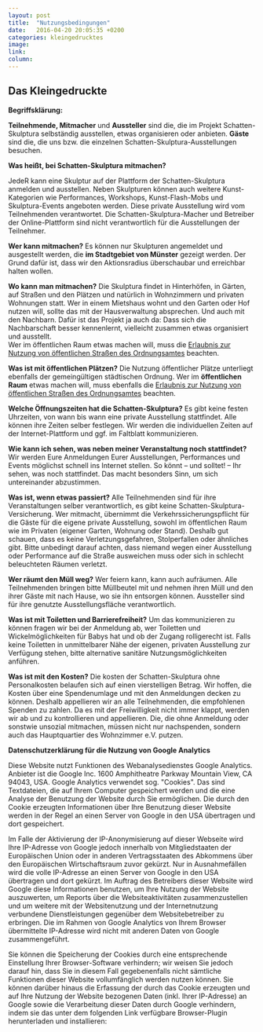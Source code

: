 ```yaml
---
layout: post
title:  "Nutzungsbedingungen"
date:   2016-04-20 20:05:35 +0200
categories: kleingedrucktes
image:
link:
column:
---
```



<h2>Das Kleingedruckte</h2>
<p><b>Begriffsklärung: </b></p>
<p><b>Teilnehmende, Mitmacher</b> und <b>Aussteller</b> sind die, die im Projekt Schatten-Skulptura selbständig ausstellen, 
etwas organisieren oder anbieten. <b>Gäste</b> sind die, die uns bzw. die einzelnen Schatten-Skulptura-Ausstellungen besuchen. 
</p>
<p><b>Was heißt, bei Schatten-Skulptura mitmachen?</b></p>
<p>JedeR kann eine Skulptur auf der Plattform der Schatten-Skulptura anmelden und ausstellen. Neben Skulpturen können auch weitere Kunst-Kategorien wie Performances, Workshops, Kunst-Flash-Mobs und Skulptura-Events angeboten werden. Diese private Ausstellung wird vom Teilnehmenden verantwortet. Die Schatten-Skulptura-Macher und Betreiber der Online-Plattform sind nicht verantwortlich für die Ausstellungen der Teilnehmer.
</p>
<p><b>Wer kann mitmachen?</b>
Es können nur Skulpturen angemeldet und ausgestellt werden, die <b>im Stadtgebiet von Münster</b> gezeigt werden. Der Grund dafür ist, dass wir den Aktionsradius überschaubar und erreichbar halten wollen.
</p>
<p><b>Wo kann man mitmachen?</b>
Die Skulptura findet in Hinterhöfen, in Gärten, auf Straßen und den Plätzen und natürlich in Wohnzimmern und privaten Wohnungen statt. Wer in einem Mietshaus wohnt und den Garten oder Hof nutzen will, sollte das mit der Hausverwaltung absprechen. Und auch mit den Nachbarn. Dafür ist das Projekt ja auch da: Dass sich die Nachbarschaft besser kennenlernt, vielleicht zusammen etwas organisiert und ausstellt.
<br>Wer im öffentlichen Raum etwas machen will, muss die <a target="_blanc" href="http://www.stadt-muenster.de/ordnungsamt/startseite.html">Erlaubnis zur Nutzung von öffentlichen Straßen des Ordnungsamtes</a> 
beachten. 
</p>
<p><b>Was ist mit öffentlichen Plätzen?</b>
Die Nutzung öffentlicher Plätze unterliegt ebenfalls der gemeingültigen städtischen Ordnung. Wer im <b>öffentlichen Raum</b> etwas machen will, muss ebenfalls die <a target="_blanc" href="http://www.stadt-muenster.de/ordnungsamt/startseite.html">
Erlaubnis zur Nutzung von öffentlichen Straßen des Ordnungsamtes</a> beachten. 
</p>
<p><b>Welche Öffnungszeiten hat die Schatten-Skulptura?</b>
Es gibt keine festen Uhrzeiten, von wann bis wann eine private Ausstellung stattfindet. Alle können ihre Zeiten selber festlegen. Wir werden die individuellen Zeiten auf der Internet-Plattform und ggf. im Faltblatt kommunizieren.
</p>
<p><b>Wie kann ich sehen, was neben meiner Veranstaltung noch stattfindet?</b>
Wir werden Eure Anmeldungen Eurer Ausstellungen, Performances und Events möglichst schnell ins Internet stellen. So könnt – und solltet! – Ihr sehen, was noch stattfindet. Das macht besonders Sinn, um sich untereinander abzustimmen.
</p>
<p><b>Was ist, wenn etwas passiert?</b>
Alle Teilnehmenden sind für ihre Veranstaltungen selber verantwortlich, es gibt keine Schatten-Skulptura-Versicherung. Wer mitmacht, übernimmt die Verkehrssicherungspflicht für die Gäste für die eigene private Ausstellung, sowohl im öffentlichen Raum wie im Privaten (eigener Garten, Wohnung oder Stand). Deshalb gut schauen, dass es keine Verletzungsgefahren, Stolperfallen oder ähnliches gibt. Bitte unbedingt darauf achten, dass niemand wegen einer Ausstellung oder Performance auf die Straße ausweichen muss oder sich in schlecht beleuchteten Räumen verletzt.
</p>
<p><b>Wer räumt den Müll weg?</b>
Wer feiern kann, kann auch aufräumen. Alle Teilnehmenden bringen bitte Müllbeutel mit und nehmen ihren Müll und den ihrer Gäste mit nach Hause, wo sie ihn entsorgen können. Aussteller sind für ihre genutzte Ausstellungsfläche verantwortlich.
</p>
<p><b>Was ist mit Toiletten und Barrierefreiheit?</b>
Um das kommunizieren zu können fragen wir bei der Anmeldung ab, wer Toiletten und Wickelmöglichkeiten für Babys hat und ob der Zugang rolligerecht ist. Falls keine Toiletten in unmittelbarer Nähe der eigenen, privaten Ausstellung zur Verfügung stehen, bitte alternative sanitäre Nutzungsmöglichkeiten anführen.
</p>
<p><b>Was ist mit den Kosten?</b>
Die kosten der Schatten-Skulptura ohne Personalkosten belaufen sich auf einen vierstelligen Betrag. Wir hoffen, die Kosten über eine Spendenumlage und mit den Anmeldungen decken zu können. Deshalb appellieren wir an alle Teilnehmenden, die empfohlenen Spenden zu zahlen. Da es mit der Freiwilligkeit nicht immer klappt, werden wir ab und zu kontrollieren und appellieren. Die, die ohne Anmeldung oder sonstwie unsozial mitmachen, müssen nicht nur nachspenden, sondern auch das Hauptquartier des Wohnzimmer e.V. putzen.
</p>
</p>
<p><b>Datenschutzerklärung für die Nutzung von Google Analytics</b>
<p>Diese Website nutzt Funktionen des  Webanalysedienstes Google Analytics. Anbieter ist die Google Inc. 1600 Amphitheatre Parkway Mountain View, CA 94043, USA. Google Analytics verwendet sog. "Cookies". Das sind Textdateien, die auf Ihrem Computer gespeichert werden und die eine Analyse der Benutzung der Website durch Sie ermöglichen. Die durch den Cookie erzeugten Informationen über Ihre Benutzung dieser Website werden in der Regel an einen Server von Google in den USA übertragen und dort gespeichert.<br>

Im Falle der Aktivierung der IP-Anonymisierung auf dieser Webseite wird Ihre IP-Adresse von Google jedoch innerhalb von Mitgliedstaaten der Europäischen Union oder in anderen Vertragsstaaten des Abkommens über den Europäischen Wirtschaftsraum zuvor gekürzt. Nur in Ausnahmefällen wird die volle IP-Adresse an einen Server von Google in den USA übertragen und dort gekürzt. Im Auftrag des Betreibers dieser Website wird Google diese Informationen benutzen, um Ihre Nutzung der Website auszuwerten, um Reports über die Websiteaktivitäten zusammenzustellen und um weitere mit der Websitenutzung und der Internetnutzung verbundene Dienstleistungen gegenüber dem Websitebetreiber zu erbringen. Die im Rahmen von Google Analytics von Ihrem Browser übermittelte IP-Adresse wird nicht mit anderen Daten von Google zusammengeführt.<br>

Sie können die Speicherung der Cookies durch eine entsprechende Einstellung Ihrer Browser-Software verhindern; wir weisen Sie jedoch darauf hin, dass Sie in diesem Fall gegebenenfalls nicht sämtliche Funktionen dieser Website vollumfänglich werden nutzen können. Sie können darüber hinaus die Erfassung der durch das Cookie erzeugten und auf Ihre Nutzung der Website bezogenen Daten (inkl. Ihrer IP-Adresse) an Google sowie die Verarbeitung dieser Daten durch Google verhindern, indem sie das unter dem folgenden Link verfügbare Browser-Plugin herunterladen und installieren: <br>
<a target="_blanc" href="http://tools.google.com/dlpage/gaoptout?hl=de">
<p>
<p>
<p>
